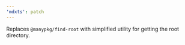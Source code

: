 ```yaml
---
'mdxts': patch
---
```


Replaces `@manypkg/find-root` with simplified utility for getting the root directory.
